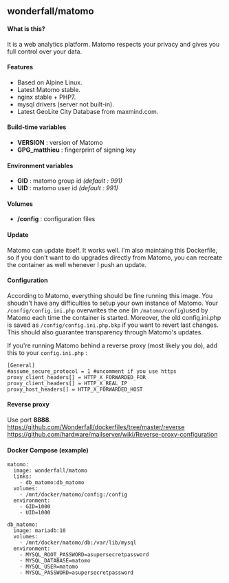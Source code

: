 ## wonderfall/matomo

#### What is this?
It is a web analytics platform. Matomo respects your privacy and gives you full control over your data.

#### Features
- Based on Alpine Linux.
- Latest Matomo stable.
- nginx stable + PHP7.
- mysql drivers (server not built-in).
- Latest GeoLite City Database from maxmind.com.

#### Build-time variables
- **VERSION** : version of Matomo
- **GPG_matthieu** : fingerprint of signing key

#### Environment variables
- **GID** : matomo group id *(default : 991)*
- **UID** : matomo user id *(default : 991)*

#### Volumes
- **/config** : configuration files

#### Update
Matomo can update itself. It works well. I'm also maintaing this Dockerfile, so if you don't want to do upgrades directly from Matomo, you can recreate the container as well whenever I push an update.

#### Configuration
According to Matomo, everything should be fine running this image. You shoudn't have any difficulties to setup your own instance of Matomo. Your `/config/config.ini.php` overwrites the one (in `/matomo/config`)used by Matomo each time the container is started. Moreover, the old config.ini.php is saved as `/config/config.ini.php.bkp` if you want to revert last changes. This should also guarantee transparency through Matomo's updates.

If you're running Matomo behind a reverse proxy (most likely you do), add this to your `config.ini.php` :

```
[General]
#assume_secure_protocol = 1 #uncomment if you use https
proxy_client_headers[] = HTTP_X_FORWARDED_FOR
proxy_client_headers[] = HTTP_X_REAL_IP
proxy_host_headers[] = HTTP_X_FORWARDED_HOST
```

#### Reverse proxy
Use port **8888**.
https://github.com/Wonderfall/dockerfiles/tree/master/reverse
https://github.com/hardware/mailserver/wiki/Reverse-proxy-configuration

#### Docker Compose (example)
```
matomo:
  image: wonderfall/matomo
  links:
    - db_matomo:db_matomo
  volumes:
    - /mnt/docker/matomo/config:/config
  environment:
    - GID=1000
    - UID=1000

db_matomo:
  image: mariadb:10
  volumes:
    - /mnt/docker/matomo/db:/var/lib/mysql
  environment:
    - MYSQL_ROOT_PASSWORD=asupersecretpassword
    - MYSQL_DATABASE=matomo
    - MYSQL_USER=matomo
    - MYSQL_PASSWORD=asupersecretpassword
```
